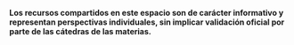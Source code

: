 **Los recursos compartidos en este espacio son de carácter informativo y representan perspectivas individuales, sin implicar validación oficial por parte de las cátedras de las materias.**
